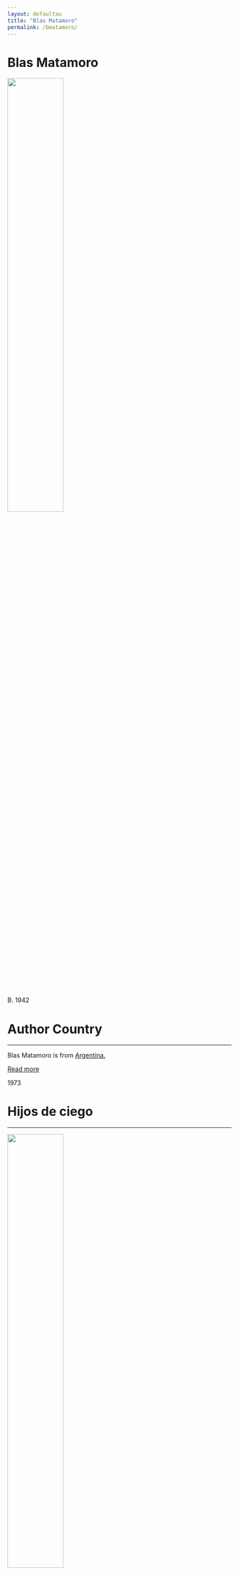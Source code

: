 ```yaml
---
layout: defaultau
title: "Blas Matamoro"
permalink: /bmatamoro/
---
```

<!-- partial:index.partial.html -->
<div class="content">
    <h1>Blas Matamoro</h1>
    <div class="quote">
        <div><img src="https://www.aal.edu.ar/sites/default/files/styles/large/public/field/image/blasmatamoro2.jpg" height="50%" width = "50%" class="logo"></div>
    </div>
    <div class="timeline">
        <div style="padding-bottom:100px;"></div>
        <div class="block">
            <div class="date right"><p class="right"> B. 1942 </p></div>
            <div class="dot"></div>
            <div class="left first">
            <div class="author_country">
                <h1>Author Country</h1><hr>
            <div class="aclocation"><p>Blas Matamoro is from <a href="{{ site.baseurl }}/45">Argentina.</a></p></div>
              <div class="acreadmore">  <a href="https://en.wikipedia.org/wiki/Blas_Matamoro" target="_blank">Read more</a></div>
            </div>
            </div>
        </div>
        <div class="block">
            <div class="date left"><p class="left">1973</p></div>
            <div class="dot"></div>
            <div class="right">
                <h1>Hijos de ciego</h1><hr>
                <p><img src="https://images.cdn1.buscalibre.com/fit-in/360x360/10/1e/101ea3056ed0dc79a8fb315434f43a22.jpg" height="50%" width = "50%"></p>
                <p>
                Language: Spanish<br/>
                Publisher: Centro Editor de América Latina<br/>
                Pub_location: Buenos Aires, Argentina<br/>
                Genre: Non Fiction<br/>
                Length: 138</p>
            </div>
        </div>
        <div class="block">
            <div class="date right"><p class="right">1980</p></div>
            <div class="dot"></div>
            <div class="left hide">
                <h1>Saber y literatura : por una epistemología de la crítica literaria</h1><hr>
                <p><img src="https://m.media-amazon.com/images/I/51J4sQg6ymL._SX351_BO1,204,203,200_.jpg" height="50%" width = "50%"></p>
                <p>Language: Spanish<br/>
                Publisher: Ediciones de la Torre<br/>
                Pub_location: Madrid, Spain<br/>
                Genre: Non Fiction<br/>
                Length: 250</p>
            </div>
        </div>
        <div class="block">
            <div class="date left"><p class="left">1982</p></div>
            <div class="dot"></div>
            <div class="right hide">
                <h1>La ciudad del tango : tango histórico y sociedad</h1><hr>
                <p><img src="https://books.google.dm/books/content?id=6HRaAAAAMAAJ&printsec=frontcover&img=1&zoom=1&imgtk=AFLRE72FuZgG7zXKg65bR5v7OusI3ccqaQfpSD8dW8m8t6j68_cQrY6pTnKYR_JlKgA1JtPpbaFfzxjL70J1s1PfYl7i37ZZ6xUgt-xAHz_mB5pTi9ZQWohuhIfxjQLLCe6FFb0lEoCK" height="50%" width = "50%"></p>
                <p>Language: Spanish<br/>
                Publisher: Editorial Galerna<br/>
                Pub_location: Buenos Aires, Argentina<br/>
                Genre: Non Fiction<br/>
                Length: 236</p>
            </div>
        </div>
        <div class="block">
            <div class="date right"><p class="right">1997</p></div>
            <div class="dot"></div>
            <div class="left hide">
                <h1>El tango</h1><hr>
                <p><img src="https://pictures.abebooks.com/inventory/16603933059.jpg" height="50%" width = "50%"></p>
                <p>Language: Spanish<br/>
                Publisher: Acento<br/>
                Pub_location: Madrid, Spain<br/>
                Genre: Non Fiction<br/>
                Length: 95</p>
            </div>
        </div>
        <div class="block">
            <div class="date left"><p class="left">2002</p></div>
            <div class="dot"></div>
            <div class="right hide">
                <h1>"Rubén Darío"</h1><hr>
                <p><img src="https://m.media-amazon.com/images/I/21X4Ao4IeCL._AC_SY780_.jpg" height="50%" width = "50%"></p>
                <p>Language: Spanish<br/>
                Publisher: Espasa-Calpe<br/>
                Pub_location: Madrid, Spain<br/>
                Genre: Biography<br/>
                Length: 251</p>
            </div>
        </div>
         <div class="block">
            <div class="date left"><p class="left">2003</p></div>
            <div class="dot"></div>
            <div class="right hide">
                <h1>Puesto fronterizo : estudios sobre la novela familiar del escritor</h1><hr>
                <p><img src="https://m.media-amazon.com/images/I/41jnw4NCjYL._SX310_BO1,204,203,200_.jpg" height="50%" width = "50%"></p>
                <p>Language: Spanish<br/>
                Publisher: Editorial Síntesis<br/>
                Pub_location: Madrid, Spain<br/>
                Genre: Nonfiction Book<br/>
                Length: 302</p>
            </div>
        </div>
        <div class="block">
            <div class="date right"><p class="right">2006</p></div>
            <div class="dot"></div>
            <div class="left hide">
                <h1>Lógica de la dispersión o De un saber melancólico</h1><hr>
                <p><img src="https://m.media-amazon.com/images/I/41FtPwMZYGL._AC_SY780_.jpg" height="50%" width = "50%"></p>
                <p>Language: Spanish<br/>
                Publisher: Pozuelo de Alarcón<br/>
                Pub_location: Madrid, Spain<br/>
                Genre: Non Fiction<br/>
                Length: 178</p>
            </div>
        </div>
        <div class="block">
            <div class="date left"><p class="left">2012</p></div>
            <div class="dot"></div>
            <div class="right hide">
                <h1>Cuerpo y poder : variaciones sobre las imposturas reales</h1><hr>
                <p><img src="https://m.media-amazon.com/images/I/41uLqroTaoL._AC_SY780_.jpg" height="50%" width = "50%"></p>
                <p>Language: Spanish<br/>
                Publisher: Fórcola Ediciones<br/>
                Pub_location: Madrid, Spain<br/>
                Genre: Non Fiction<br/>
                Length: 267</p>
            </div>
        </div>
        <div class="block">
            <div class="date right"><p class="right">2014</p></div>
            <div class="dot"></div>
            <div class="left hide">
                <h1>El amor en literatura : de Eva a Colette.</h1><hr>
                <p><img src="https://imagessl4.casadellibro.com/a/l/t7/14/9788415174714.jpg" height="50%" width = "50%"></p>
                <p>Language: Spanish<br/>
                Publisher: Fórcola Ediciones<br/>
                Pub_location: Madrid, Spain<br/>
                Genre: Non Fiction<br/>
                Length: 224</p>
            </div>
        </div>
        <div class="block">
            <div class="date left"><p class="left">2018</p></div>
            <div class="dot"></div>
            <div class="right hide">
                <h1>Alejo Carpentier Y La Música</h1><hr>
                <p><img src="https://m.media-amazon.com/images/I/51MHof5grqL._AC_SY780_.jpg" height="50%" width = "50%"></p>
                <p>Language: Spanish<br/>
                Publisher: Fórcola<br/>
                Pub_location: Madrid, Spain<br/>
                Genre: Biography<br/>
                Length: 173</p>
            </div>
        </div>
        <div id="footer">
        <p id="copyright">Made by&nbsp;<strong><a href="https://www.linkedin.com/in/nicolae-stefan-tudoran-b02291127/" target="_blank">StefanTudoran</a></strong></p>
    </div>
</div>
